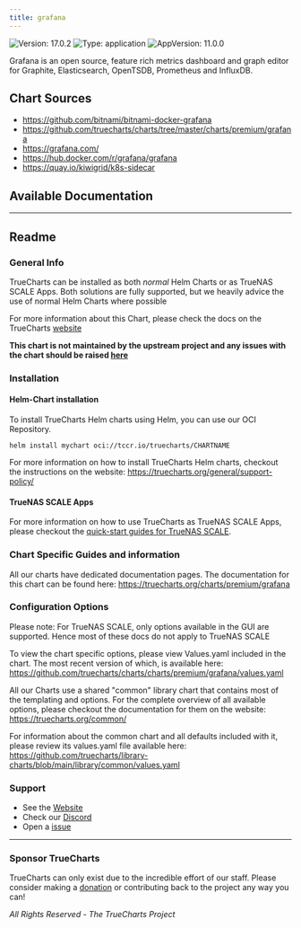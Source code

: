 ```yaml
---
title: grafana
---
```


![Version: 17.0.2](https://img.shields.io/badge/Version-17.0.2-informational?style=flat-square) ![Type: application](https://img.shields.io/badge/Type-application-informational?style=flat-square) ![AppVersion: 11.0.0](https://img.shields.io/badge/AppVersion-11.0.0-informational?style=flat-square)

Grafana is an open source, feature rich metrics dashboard and graph editor for Graphite, Elasticsearch, OpenTSDB, Prometheus and InfluxDB.

## Chart Sources

- https://github.com/bitnami/bitnami-docker-grafana
- https://github.com/truecharts/charts/tree/master/charts/premium/grafana
- https://grafana.com/
- https://hub.docker.com/r/grafana/grafana
- https://quay.io/kiwigrid/k8s-sidecar

## Available Documentation



---

## Readme


### General Info

TrueCharts can be installed as both _normal_ Helm Charts or as TrueNAS SCALE Apps.
Both solutions are fully supported, but we heavily advice the use of normal Helm Charts where possible

For more information about this Chart, please check the docs on the TrueCharts [website](https://truecharts.org/charts/premium/grafana)

**This chart is not maintained by the upstream project and any issues with the chart should be raised [here](https://github.com/truecharts/charts/issues/new/choose)**

### Installation

#### Helm-Chart installation

To install TrueCharts Helm charts using Helm, you can use our OCI Repository.

`helm install mychart oci://tccr.io/truecharts/CHARTNAME`

For more information on how to install TrueCharts Helm charts, checkout the instructions on the website: https://truecharts.org/general/support-policy/


#### TrueNAS SCALE Apps

For more information on how to use TrueCharts as TrueNAS SCALE Apps, please checkout the [quick-start guides for TrueNAS SCALE](https://truecharts.org/deprecated/scale).

### Chart Specific Guides and information

All our charts have dedicated documentation pages.
The documentation for this chart can be found here:
https://truecharts.org/charts/premium/grafana

### Configuration Options

Please note: For TrueNAS SCALE, only options available in the GUI are supported.
Hence most of these docs do not apply to TrueNAS SCALE

To view the chart specific options, please view Values.yaml included in the chart.
The most recent version of which, is available here: https://github.com/truecharts/charts/charts/premium/grafana/values.yaml

All our Charts use a shared "common" library chart that contains most of the templating and options.
For the complete overview of all available options, please checkout the documentation for them on the website: https://truecharts.org/common/

For information about the common chart and all defaults included with it, please review its values.yaml file available here: https://github.com/truecharts/library-charts/blob/main/library/common/values.yaml

### Support

- See the [Website](https://truecharts.org)
- Check our [Discord](https://discord.gg/tVsPTHWTtr)
- Open a [issue](https://github.com/truecharts/charts/issues/new/choose)

---

### Sponsor TrueCharts

TrueCharts can only exist due to the incredible effort of our staff.
Please consider making a [donation](https://truecharts.org/general/sponsor) or contributing back to the project any way you can!

_All Rights Reserved - The TrueCharts Project_
